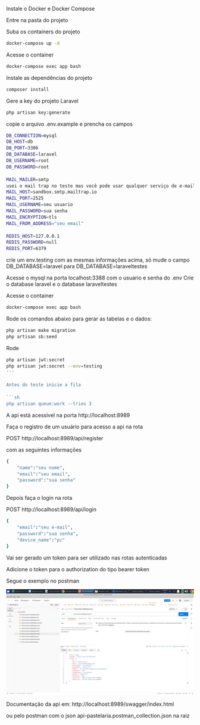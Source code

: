 Instale o Docker e Docker Compose

Entre na pasta do projeto

Suba os containers do projeto
```sh
docker-compose up -d
```
Acesse o container
```sh
docker-compose exec app bash
```

Instale as dependências do projeto
```sh
composer install
```

Gere a key do projeto Laravel
```sh
php artisan key:generate
```

copie o arquivo .env.example e prencha os campos

```sh
DB_CONNECTION=mysql
DB_HOST=db
DB_PORT=3306
DB_DATABASE=laravel
DB_USERNAME=root
DB_PASSWORD=root

MAIL_MAILER=smtp
usei o mail trap no teste mas você pode usar qualquer serviço de e-mail
MAIL_HOST=sandbox.smtp.mailtrap.io 
MAIL_PORT=2525
MAIL_USERNAME=seu usuario
MAIL_PASSWORD=sua senha
MAIL_ENCRYPTION=tls
MAIL_FROM_ADDRESS="seu email"

REDIS_HOST=127.0.0.1
REDIS_PASSWORD=null
REDIS_PORT=6379

```

crie um env.testing com as mesmas informações acima, só mude o campo DB_DATABASE=laravel para DB_DATABASE=laraveltestes

Acesse o mysql na porta localhost:3388 com o usuario e senha do .env
Crie o database laravel e o database laraveltestes

Acesse o container
```sh
docker-compose exec app bash
```

Rode os comandos abaixo para gerar as tabelas e o dados:

```sh
php artisan make migration
php artisan sb:seed
```

Rode 
```sh
php artisan jwt:secret
php artisan jwt:secret --env=testing
'''

Antes do teste inicie a fila

```sh
php artisan queue:work --tries 3
```


A api está acessivel na porta http://localhost:8989

Faça o registro de um usuário para acesso a api na rota 

POST http://localhost:8989/api/register

com as seguintes informações 

```sh
{
    "name":"seu nome",
    "email":"seu email",
    "password":"sua senha"
}
```

Depois faça o login na rota

POST http://localhost:8989/api/login

```sh
{
    "email":"seu e-mail",
    "password":"sua senha",
    "device_name":"pc"
}
```

Vai ser gerado um token para ser utilizado nas rotas autenticadas

Adicione o token para o authorization do tipo bearer token

Segue o exemplo no postman

![Alt text](image.png)

Documentação da api em:
http://localhost:8989/swagger/index.html

ou pelo postman com o json api-pastelaria.postman_collection.json na raiz